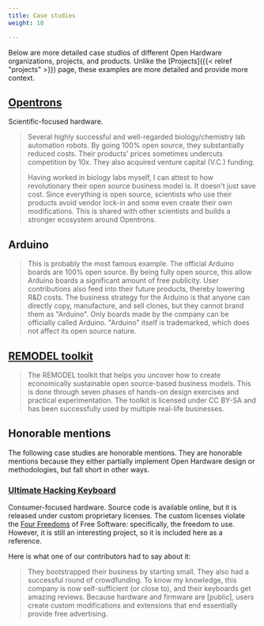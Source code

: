 ```yaml
---
title: Case studies
weight: 10

---
```


Below are more detailed case studios of different Open Hardware organizations, projects, and products.
Unlike the [Projects]({{< relref "projects" >}}) page, these examples are more detailed and provide more context.

## [Opentrons](https://opentrons.com/)

Scientific-focused hardware.

> Several highly successful and well-regarded biology/chemistry lab automation robots.
> By going 100% open source, they substantially reduced costs.
> Their products' prices sometimes undercuts competition by 10x.
> They also acquired venture capital (V.C.) funding.
>
> Having worked in biology labs myself, I can attest to how revolutionary their open source business model is.
> It doesn't just save cost.
> Since everything is open source, scientists who use their products avoid vendor lock-in and some even create their own modifications.
> This is shared with other scientists and builds a stronger ecosystem around Opentrons.


## Arduino

> This is probably the most famous example.
> The official Arduino boards are 100% open source.
> By being fully open source, this allow Arduino boards a significant amount of free publicity.
> User contributions also feed into their future products, thereby lowering R&D costs.
> The business strategy for the Arduino is that anyone can directly copy, manufacture, and sell clones, but they cannot brand them as "Arduino".
> Only boards made by the company can be officially called Arduino.
> "Arduino" itself is trademarked, which does not affect its open source nature.


## [REMODEL toolkit](https://remodel.dk/)

> The REMODEL toolkit that helps you uncover how to create economically sustainable open source-based business models.
> This is done through seven phases of hands-on design exercises and practical experimentation.
> The toolkit is licensed under CC BY-SA and has been successfully used by multiple real-life businesses.


## Honorable mentions

The following case studies are honorable mentions.
They are honorable mentions because they either partially implement Open Hardware design or methodologies, but fall short in other ways.

### [Ultimate Hacking Keyboard](https://ultimatehackingkeyboard.com/)

Consumer-focused hardware.
Source code is available online, but it is released under custom proprietary licenses.
The custom licenses violate the [Four Freedoms](https://fsfe.org/freesoftware/) of Free Software: specifically, the freedom to use.
However, it is still an interesting project, so it is included here as a reference.

Here is what one of our contributors had to say about it:

> They bootstrapped their business by starting small.
> They also had a successful round of crowdfunding.
> To know my knowledge, this company is now self-sufficient (or close to), and their keyboards get amazing reviews.
> Because hardware and firmware are [public], users create custom modifications and extensions that end essentially provide free advertising.
